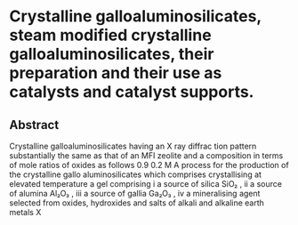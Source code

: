 # Crystalline galloaluminosilicates, steam modified crystalline galloaluminosilicates, their preparation and their use as catalysts and catalyst supports.

## Abstract
Crystalline galloaluminosilicates having an X ray diffrac tion pattern substantially the same as that of an MFI zeolite and a composition in terms of mole ratios of oxides as follows 0.9 0.2 M A process for the production of the crystalline gallo aluminosilicates which comprises crystallising at elevated temperature a gel comprising i a source of silica SiO₂ , ii a source of alumina Al₂O₃ , iii a source of gallia Ga₂O₃ , iv a mineralising agent selected from oxides, hydroxides and salts of alkali and alkaline earth metals X